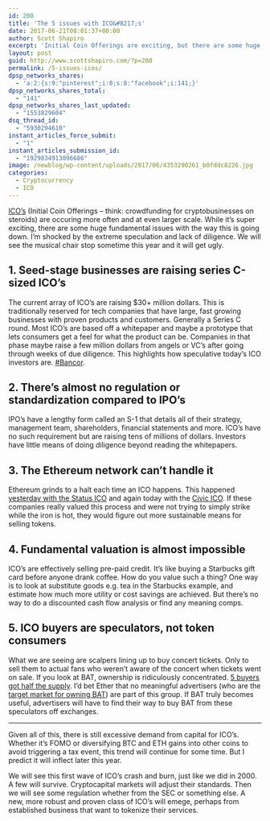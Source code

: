 ```yaml
---
id: 200
title: 'The 5 issues with ICO&#8217;s'
date: 2017-06-21T08:01:37+00:00
author: Scott Shapiro
excerpt: 'Initial Coin Offerings are exciting, but there are some huge fundamental issues with the way this is going down today. '
layout: post
guid: http://www.scottshapiro.com/?p=200
permalink: /5-issues-icos/
dpsp_networks_shares:
  - 'a:2:{s:9:"pinterest";i:0;s:8:"facebook";i:141;}'
dpsp_networks_shares_total:
  - "141"
dpsp_networks_shares_last_updated:
  - "1553829604"
dsq_thread_id:
  - "5930294610"
instant_articles_force_submit:
  - "1"
instant_articles_submission_id:
  - "1929834913896686"
image: /newblog/wp-content/uploads/2017/06/4353290261_b0fddc8226.jpg
categories:
  - Cryptocurrency
  - ICO
---
```

[ICO&#8217;s](https://en.wikipedia.org/wiki/Initial_coin_offering) (Initial Coin Offerings &#8211; think: crowdfunding for cryptobusinesses on steroids) are occuring more often and at even larger scale. While it&#8217;s super exciting, there are some huge fundamental issues with the way this is going down. I&#8217;m shocked by the extreme speculation and lack of diligence. We will see the musical chair stop sometime this year and it will get ugly.

## 1. Seed-stage businesses are raising series C-sized ICO&#8217;s

The current array of ICO&#8217;s are raising $30+ million dollars. This is traditionally reserved for tech companies that have large, fast growing businesses with proven products and customers. Generally a Series C round. Most ICO&#8217;s are based off a whitepaper and maybe a prototype that lets consumers get a feel for what the product can be. Companies in that phase maybe raise a few million dollars from angels or VC&#8217;s after going through weeks of due diligence. This highlights how speculative today&#8217;s ICO investors are. [#Bancor](http://hackingdistributed.com/2017/06/19/bancor-is-flawed/).

## 2. There&#8217;s almost no regulation or standardization compared to IPO&#8217;s

IPO&#8217;s have a lengthy form called an S-1 that details all of their strategy, management team, shareholders, financial statements and more. ICO&#8217;s have no such requirement but are raising tens of millions of dollars. Investors have little means of doing diligence beyond reading the whitepapers.

## 3. The Ethereum network can&#8217;t handle it

Ethereum grinds to a halt each time an ICO happens. This happened [yesterday with the Status ICO](https://twitter.com/ryaneshea/status/877196958380810240) and again today with the [Civic ICO](http://www.scottshapiro.com/civic-ico-aside-heres-bigger-challenge/). If these companies really valued this process and were not trying to simply strike while the iron is hot, they would figure out more sustainable means for selling tokens.

## 4. Fundamental valuation is almost impossible

ICO&#8217;s are effectively selling pre-paid credit. It&#8217;s like buying a Starbucks gift card before anyone drank coffee. How do you value such a thing? One way is to look at substitute goods e.g. tea in the Starbucks example, and estimate how much more utility or cost savings are achieved. But there&#8217;s no way to do a discounted cash flow analysis or find any meaning comps.

## 5. ICO buyers are speculators, not token consumers

What we are seeing are scalpers lining up to buy concert tickets. Only to sell them to actual fans who weren&#8217;t aware of the concert when tickets went on sale. If you look at BAT, ownership is ridiculously concentrated. [5 buyers got half the supply](https://cryptoinsider.com/basic-attention-token-sale-raises-35-million-less-30-seconds/). I&#8217;d bet Ether that no meaningful advertisers (who are the [target market for owning BAT](http://www.scottshapiro.com/brave-attention-token-analysis/)) are part of this group. If BAT truly becomes useful, advertisers will have to find their way to buy BAT from these speculators off exchanges.

* * *

Given all of this, there is still excessive demand from capital for ICO&#8217;s. Whether it&#8217;s FOMO or diversifying BTC and ETH gains into other coins to avoid triggering a tax event, this trend will continue for some time. But I predict it will inflect later this year.

We will see this first wave of ICO&#8217;s crash and burn, just like we did in 2000. A few will survive. Cryptocapital markets will adjust their standards. Then we will see some regulation whether from the SEC or something else. A new, more robust and proven class of ICO&#8217;s will emege, perhaps from established business that want to tokenize their services.